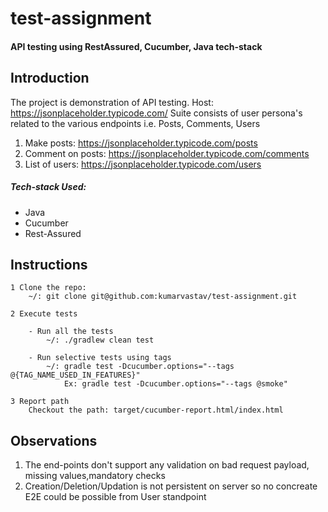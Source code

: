 # test-assignment
#### API testing using RestAssured, Cucumber, Java tech-stack


## Introduction

The project is demonstration of API testing. Host: https://jsonplaceholder.typicode.com/
Suite consists of user persona's related to the various endpoints i.e. Posts, Comments, Users

1. Make posts: https://jsonplaceholder.typicode.com/posts
2. Comment on posts: https://jsonplaceholder.typicode.com/comments
3. List of users: https://jsonplaceholder.typicode.com/users

##### Tech-stack Used:
- Java
- Cucumber
- Rest-Assured

## Instructions
    1 Clone the repo:
        ~/: git clone git@github.com:kumarvastav/test-assignment.git

    2 Execute tests

        - Run all the tests
            ~/: ./gradlew clean test

        - Run selective tests using tags
            ~/: gradle test -Dcucumber.options="--tags @{TAG_NAME_USED_IN_FEATURES}"
                Ex: gradle test -Dcucumber.options="--tags @smoke"

    3 Report path
        Checkout the path: target/cucumber-report.html/index.html

## Observations

1. The end-points don't support any validation on bad request payload, missing values,mandatory checks
2. Creation/Deletion/Updation is not persistent on server so no concreate E2E could be possible from User standpoint